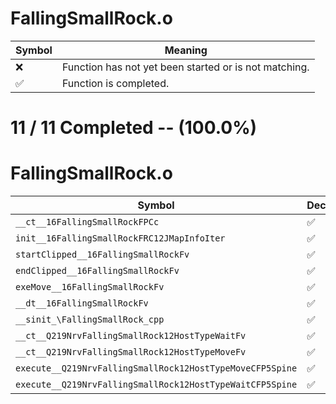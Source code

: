 # FallingSmallRock.o
| Symbol | Meaning 
| ------------- | ------------- 
| :x: | Function has not yet been started or is not matching. 
| :white_check_mark: | Function is completed. 


# 11 / 11 Completed -- (100.0%)
# FallingSmallRock.o
| Symbol | Decompiled? |
| ------------- | ------------- |
| `__ct__16FallingSmallRockFPCc` | :white_check_mark: |
| `init__16FallingSmallRockFRC12JMapInfoIter` | :white_check_mark: |
| `startClipped__16FallingSmallRockFv` | :white_check_mark: |
| `endClipped__16FallingSmallRockFv` | :white_check_mark: |
| `exeMove__16FallingSmallRockFv` | :white_check_mark: |
| `__dt__16FallingSmallRockFv` | :white_check_mark: |
| `__sinit_\FallingSmallRock_cpp` | :white_check_mark: |
| `__ct__Q219NrvFallingSmallRock12HostTypeWaitFv` | :white_check_mark: |
| `__ct__Q219NrvFallingSmallRock12HostTypeMoveFv` | :white_check_mark: |
| `execute__Q219NrvFallingSmallRock12HostTypeMoveCFP5Spine` | :white_check_mark: |
| `execute__Q219NrvFallingSmallRock12HostTypeWaitCFP5Spine` | :white_check_mark: |
